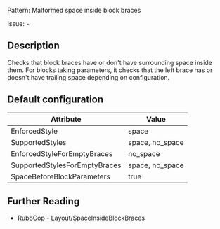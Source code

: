 Pattern: Malformed space inside block braces

Issue: -

## Description

Checks that block braces have or don't have surrounding space inside
them. For blocks taking parameters, it checks that the
left brace has or doesn't have trailing space depending on
configuration.

## Default configuration

Attribute | Value
--- | ---
EnforcedStyle | space
SupportedStyles | space, no_space
EnforcedStyleForEmptyBraces | no_space
SupportedStylesForEmptyBraces | space, no_space
SpaceBeforeBlockParameters | true

## Further Reading

* [RuboCop - Layout/SpaceInsideBlockBraces](https://rubocop.readthedocs.io/en/latest/cops_layout/#layoutspaceinsideblockbraces)
